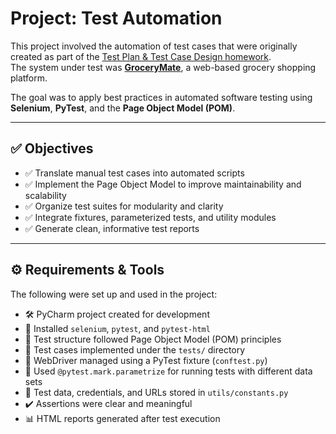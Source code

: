 #  Project: Test Automation

This project involved the automation of test cases that were originally created as part of the [Test Plan & Test Case Design homework](https://www.notion.so/212fc8ca6c014f7d9ca860ba5477f83e?pvs=21).  
The system under test was [**GroceryMate**](https://grocerymate.masterschool.com), a web-based grocery shopping platform.

The goal was to apply best practices in automated software testing using **Selenium**, **PyTest**, and the **Page Object Model (POM)**.

---

## ✅ Objectives

- ✅ Translate manual test cases into automated scripts  
- ✅ Implement the Page Object Model to improve maintainability and scalability  
- ✅ Organize test suites for modularity and clarity  
- ✅ Integrate fixtures, parameterized tests, and utility modules  
- ✅ Generate clean, informative test reports  

---

## ⚙️ Requirements & Tools

The following were set up and used in the project:

- 🛠️ PyCharm project created for development  
- 🐍 Installed `selenium`, `pytest`, and `pytest-html`  
- 📄 Test structure followed Page Object Model (POM) principles  
- 🧪 Test cases implemented under the `tests/` directory  
- 🔧 WebDriver managed using a PyTest fixture (`conftest.py`)  
- 🔁 Used `@pytest.mark.parametrize` for running tests with different data sets  
- 📁 Test data, credentials, and URLs stored in `utils/constants.py`  
- ✔️ Assertions were clear and meaningful  
- 📊 HTML reports generated after test execution  



